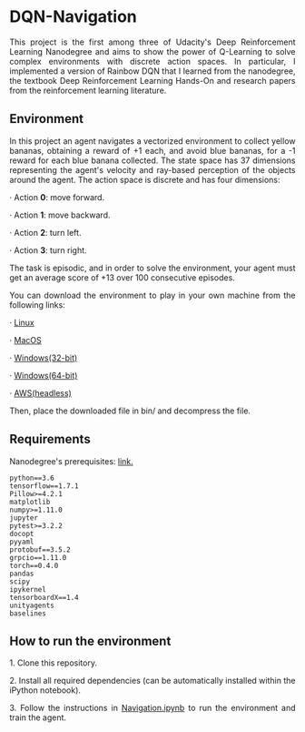 # DQN-Navigation

<p align=justify> This project is the first among three of Udacity's Deep Reinforcement Learning Nanodegree and aims to show the power of Q-Learning to solve complex environments with discrete action spaces. In particular, I implemented a version of Rainbow DQN that I learned from the nanodegree, the textbook Deep Reinforcement Learning Hands-On and research papers from the reinforcement learning literature.</p>

## Environment

<p align=justify>In this project an agent navigates a vectorized environment to collect yellow bananas, obtaining a reward of +1 each, and avoid blue bananas, for a -1 reward for each blue banana collected. The state space has 37 dimensions representing the agent's velocity and ray-based perception of the objects around the agent. The action space is discrete and has four dimensions:</p>

· Action <b>0</b>: move forward.

· Action <b>1</b>: move backward.

· Action <b>2</b>: turn left.

· Action <b>3</b>: turn right.

<p align=justify>The task is episodic, and in order to solve the environment, your agent must get an average score of +13 over 100 consecutive episodes.</p>

<p align=justify>You can download the environment to play in your own machine from the following links:</p>

 · <a href=https://s3-us-west-1.amazonaws.com/udacity-drlnd/P1/Banana/Banana_Linux.zip>Linux</a>
 
 · <a href=https://s3-us-west-1.amazonaws.com/udacity-drlnd/P1/Banana/Banana.app.zip>MacOS</a>
 
 · <a href=https://s3-us-west-1.amazonaws.com/udacity-drlnd/P1/Banana/Banana_Windows_x86.zip>Windows(32-bit)</a>
 
 · <a href=https://s3-us-west-1.amazonaws.com/udacity-drlnd/P1/Banana/Banana_Windows_x86_64.zip>Windows(64-bit)</a>
 
 · <a href=https://s3-us-west-1.amazonaws.com/udacity-drlnd/P1/Banana/Banana_Linux_NoVis.zip>AWS(headless)</a>
 
 Then, place the downloaded file in bin/ and decompress the file.
 
 ## Requirements
 
 Nanodegree's prerequisites: <a href=https://github.com/udacity/deep-reinforcement-learning/#dependencies>link.</a>
 
    python==3.6
    tensorflow==1.7.1
    Pillow>=4.2.1
    matplotlib
    numpy>=1.11.0
    jupyter
    pytest>=3.2.2
    docopt
    pyyaml
    protobuf==3.5.2
    grpcio==1.11.0
    torch==0.4.0
    pandas
    scipy
    ipykernel
    tensorboardX==1.4
    unityagents
    baselines
    
## How to run the environment

<p align=justify>1. Clone this repository.</p>

<p align=justify>2. Install all required dependencies (can be automatically installed within the iPython notebook).</p>

<p align=justify>3. Follow the instructions in <a href=https://github.com/inigo-irigaray/DQN-Navigation/blob/master/Navigation.ipynb>Navigation.ipynb</a> to run the environment and train the agent.</p>

